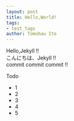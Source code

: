 ```yaml
---
layout: post
title: Hello,World!
tags:
- test_tags
author: Tomohau Ito
---
```

Hello,Jekyll !!  
こんにちは、Jekyll !!  
commit commit commit !!  

Todo
- 1
- 2
- 3
- 4
- 5
